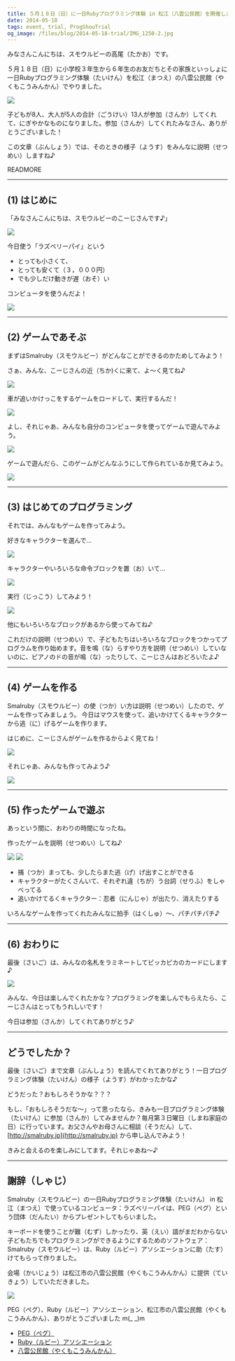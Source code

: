 ```yaml
---
title: ５月１８日（日）に一日Rubyプログラミング体験 in 松江（八雲公民館）を開催しました♪
date: 2014-05-18
tags: event, trial, ProgShouTrial
og_image: /files/blog/2014-05-18-trial/IMG_1250-2.jpg
---
```


みなさんこんにちは、スモウルビーの高尾（たかお）です。

５月１８日（日）に小学校３年生から６年生のお友だちとその家族といっしょに一日Rubyプログラミング体験（たいけん）を松江（まつえ）の八雲公民館（やくもこうみんかん）でやりました。

![](/files/blog/2014-05-18-trial/IMG_1250-2.jpg)

子どもが8人、大人が5人の合計（ごうけい）13人が参加（さんか）してくれて、にぎやかなものになりました。参加（さんか）してくれたみなさん、ありがとうございました！

この文章（ぶんしょう）では、そのときの様子（ようす）をみんなに説明（せつめい）しますね♪

READMORE

- - -

## (1) はじめに

「みなさんこんにちは、スモウルビーのこーじさんです♪」

![](/files/blog/2014-05-18-trial/IMG_1155.jpg)

今日使う「ラズベリーパイ」という

 * とっても小さくて、
 * とっても安くて（３，０００円）
 * でも少しだけ動きが遅（おそ）い

コンピュータを使うんだよ！

![](/files/blog/2014-05-18-trial/IMG_1152.jpg)

- - -

## (2) ゲームであそぶ

まずはSmalruby（スモウルビー）がどんなことができるのかためしてみよう！

さぁ、みんな、こーじさんの近（ちか)くに来て、よ～く見てね♪

![](/files/blog/2014-05-18-trial/IMG_1236.jpg)

車が追いかけっこをするゲームをロードして、実行するんだ！

![](/files/blog/2014-05-18-trial/IMG_1179.jpg)

よし、それじゃあ、みんなも自分のコンピュータを使ってゲームで遊んでみよう。

![](/files/blog/2014-05-18-trial/IMG_1167.jpg)

ゲームで遊んだら、このゲームがどんなふうにして作られているか見てみよう。

![](/files/blog/2014-05-18-trial/IMG_1168.jpg)

- - -

## (3) はじめてのプログラミング

それでは、みんなもゲームを作ってみよう。

好きなキャラクターを選んで...

![](/files/blog/2014-05-18-trial/IMG_1222-2.jpg)

キャラクターやいろいろな命令ブロックを置（お）いて...

![](/files/blog/2014-05-18-trial/IMG_1195.jpg)

実行（じっこう）してみよう！

![](/files/blog/2014-05-18-trial/IMG_1202.jpg)

他にもいろいろなブロックがあるから使ってみてね♪

これだけの説明（せつめい）で、子どもたちはいろいろなブロックをつかってプログラムを作り始めます。音を鳴（な）らすやり方を説明（せつめい）していないのに、ピアノのドの音が鳴（な）ったりして、こーじさんはおどろいたよ♪

- - -

## (4) ゲームを作る

Smalruby（スモウルビー）の使（つか）い方は説明（せつめい）したので、ゲームを作ってみましょう。
今日はマウスを使って、追いかけてくるキャラクターから逃（に）げるゲームを作ります。

はじめに、こーじさんがゲームを作るからよく見てね！

![](/files/blog/2014-05-18-trial/IMG_1233.jpg)

それじゃあ、みんなも作ってみよう♪

![](/files/blog/2014-05-18-trial/IMG_1228.jpg)

- - -

## (5) 作ったゲームで遊ぶ

あっという間に、おわりの時間になったね。

作ったゲームを説明（せつめい）してね♪

![](/files/blog/2014-05-18-trial/IMG_1216.jpg)
![](/files/blog/2014-05-18-trial/IMG_1243-2.jpg)

 * 捕（つか）まっても、少したらまた逃（げ）げ出すことができる
 * キャラクターがたくさんいて、それぞれ違（ちが）う台詞（せりふ）をしゃべってる
 * 追いかけてるくキャラクター：忍者（にんじゃ）が出たり、消えたりする

いろんなゲームを作ってくれたみんなに拍手（はくしゅ）～、パチパチパチ♪

- - -

## (6) おわりに

最後（さいご）は、みんなの名札をラミネートしてピッカピカのカードにします♪

![](/files/blog/2014-05-18-trial/IMG_1211.jpg)

みんな、今日は楽しんでくれたかな？プログラミングを楽しんでもらえたら、こーじさんはとってもうれしいです！

今日は参加（さんか）してくれてありがとう♪

- - -

## どうでしたか？

最後（さいご）まで文章（ぶんしょう）を読んでくれてありがとう！一日プログラミング体験（たいけん）の様子（ようす）がわかったかな♪

どうだった？おもしろそうかな？？？

もし、「おもしろそうだな～」って思ったなら、きみも一日プログラミング体験（たいけん）に参加（さんか）してみませんか？毎月第３日曜日（しまね家庭の日）に行っています。お父さんやお母さんに相談（そうだん）して、 [http://smalruby.jp](http://smalruby.jp) から申し込んでみよう！

きみと会えるのを楽しみにしてます。それじゃあね～♪

- - -

## 謝辞（しゃじ）

Smalruby（スモウルビー）の一日Rubyプログラミング体験（たいけん） in 松江（まつえ）で使っているコンピュータ：ラズベリーパイは、PEG（ペグ）という団体（だんたい）からプレゼントしてもらいました。

キーボードを使うことが難（むず）しかったり、英（えい）語がまだわからない子どもたちでもプログラミングができるようにするためのソフトウェア：Smalruby（スモウルビー）は、Ruby（ルビー）アソシエーションに助（たす）けてもらって作りました。

会場（かいじょう）は松江市の八雲公民館（やくもこうみんかん）に提供（ていきょう）していただきました。

![](/files/blog/2014-05-18-trial/IMG_1145.jpg)

PEG（ペグ）、Ruby（ルビー）アソシエーション、松江市の八雲公民館（やくもこうみんかん）、ありがとうございました m(_ _)m

 * [PEG（ペグ）](http://pegpeg.jp/)
 * [Ruby（ルビー）アソシエーション](http://www.ruby.or.jp/ja/)
 * [八雲公民館（やくもこうみんかん）](http://matsue-city-kouminkan.jp/yakumo/)
